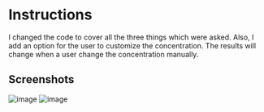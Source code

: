 # Instructions
I changed the code to cover all the three things which were asked. 
Also, I add an option for the user to customize the concentration. The results will change when a user change the concentration manually.

## Screenshots
![image](https://github.com/Nasibeh20/HW2/assets/143843088/a3a58239-44e4-49a0-9eb5-0b5772e6c1ac)
![image](https://github.com/Nasibeh20/HW2/assets/143843088/3c9529bd-edf8-46aa-b142-7994a2f40b4a)



